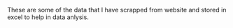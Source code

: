 These are some of the data that I have scrapped from website and stored in excel to help in data anlysis.
